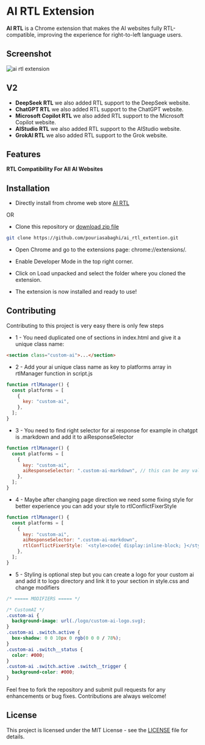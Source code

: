 # AI RTL Extension

**AI RTL** is a Chrome extension that makes the AI websites fully RTL-compatible, improving the experience for right-to-left language users.

## Screenshot

![ai rtl extension](https://raw.github.com/pouriasabaghi/ai_rtl_extension/main/screenshot.png)

## V2

- **DeepSeek RTL** we also added RTL support to the DeepSeek website.
- **ChatGPT RTL** we also added RTL support to the ChatGPT website.
- **Microsoft Copilot RTL** we also added RTL support to the Microsoft Copilot website.
- **AIStudio RTL** we also added RTL support to the AIStudio website.
- **GrokAI RTL** we also added RTL support to the Grok website.

## Features

**RTL Compatibility For All AI Websites**

## Installation

- Directly install from chrome web store
  [AI RTL](https://chromewebstore.google.com/detail/ai-rtl/bnholfbcjkocimkdgnbfjhopklnedgim?hl=en-US&utm_source=ext_sidebar)

OR
- Clone this repository or [download zip file](https://github.com/pouriasabaghi/ai_rtl_extension/archive/refs/heads/main.zip)

```bash
git clone https://github.com/pouriasabaghi/ai_rtl_extention.git
```

- Open Chrome and go to the extensions page: chrome://extensions/.

- Enable Developer Mode in the top right corner.

- Click on Load unpacked and select the folder where you cloned the extension.

- The extension is now installed and ready to use!

## Contributing

Contributing to this project is very easy there is only few steps

- 1 - You need duplicated one of sections in index.html and give it a unique class name:

```html
<section class="custom-ai">...</section>
```

- 2 - Add your ai unique class name as key to platforms array in rtlManager function in script.js

```javascript
function rtlManager() {
  const platforms = [
    {
      key: "custom-ai",
    },
  ];
}
```

- 3 - You need to find right selector for ai response for example in chatgpt is .markdown and add it to aiResponseSelector

```javascript
function rtlManager() {
  const platforms = [
    {
      key: "custom-ai",
      aiResponseSelector: ".custom-ai-markdown", // this can be any valid selector
    },
  ];
}
```

- 4 - Maybe after changing page direction we need some fixing style for better experience you can add your style to rtlConflictFixerStyle

```javascript
function rtlManager() {
  const platforms = [
    {
      key: "custom-ai",
      aiResponseSelector: ".custom-ai-markdown",
      rtlConflictFixerStyle: `<style>code{ display:inline-block; }</style>`,
    },
  ];
}
```

- 5 - Styling is optional step but you can create a logo for your custom ai and add it to logo directory and link it to your section in style.css and change modifiers

```css
/* ===== MODIFIERS ===== */

/* CustomAI */
.custom-ai {
  background-image: url(./logo/custom-ai-logo.svg);
}
.custom-ai .switch.active {
  box-shadow: 0 0 10px 0 rgb(0 0 0 / 78%);
}
.custom-ai .switch__status {
  color: #000;
}
.custom-ai .switch.active .switch__trigger {
  background-color: #000;
}
```

Feel free to fork the repository and submit pull requests for any enhancements or bug fixes. Contributions are always welcome!

## License

This project is licensed under the MIT License - see the [LICENSE](./LICENSE) file for details.

